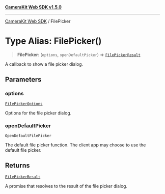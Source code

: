 [**CameraKit Web SDK v1.5.0**](../README.md)

***

[CameraKit Web SDK](../globals.md) / FilePicker

# Type Alias: FilePicker()

> **FilePicker**: (`options`, `openDefaultPicker`) => [`FilePickerResult`](FilePickerResult.md)

A callback to show a file picker dialog.

## Parameters

### options

[`FilePickerOptions`](FilePickerOptions.md)

Options for the file picker dialog.

### openDefaultPicker

`OpenDefaultFilePicker`

The default file picker function. The client app may choose to use
the default file picker.

## Returns

[`FilePickerResult`](FilePickerResult.md)

A promise that resolves to the result of the file picker dialog.
